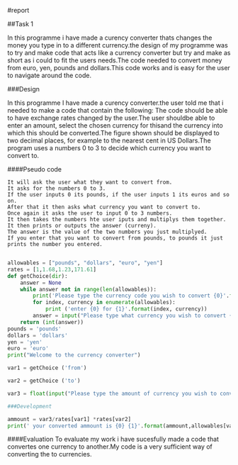 #report

##Task 1


In this programme i have made a curency converter thats changes the money you type in to a different currency.the design of my programme was to try and make code that acts like a currency converter but try and make as short as i could to fit the users needs.The code needed to convert money from euro, yen, pounds and dollars.This code works and is easy for the user to navigate around the code. 

###Design


In this programme I have made a curency converter.the user told me that i needed to make a code that contain the following:
The code should be able to have exchange rates changed by the user.The user shouldbe able to enter an amount, select the chosen currency for thisand the  currency into which this should be converted.The figure shown should be displayed to two decimal places, for example to the nearest cent in US Dollars.The program uses a numbers 0 to 3 to decide which currency you want to convert to.

####Pseudo code
```
It will ask the user what they want to convert from.
It asks for the numbers 0 to 3.
If the user inputs 0 its pounds, if the user inputs 1 its euros and so on.
After that it then asks what currency you want to convert to.
Once again it asks the user to input 0 to 3 numbers.
It then takes the numbers hte user iputs and multiplys them together.
It then prints or outputs the answer (curreny).
The answer is the value of the two numbers you just multiplyed.
If you enter that you want to convert from pounds, to pounds it just prints the number you entered.
```




```python

allowables = ["pounds", "dollars", "euro", "yen"]
rates = [1,1.68,1.23,171.61]
def getChoice(dir):
    answer = None
    while answer not in range(len(allowables)):
        print('Please type the currency code you wish to convert {0}'.format(dir))
        for index, currency in enumerate(allowables):
            print ('enter {0} for {1}'.format(index, currency))
        answer = input("Please type what currency you wish to convert {0} ".format(dir))
    return (int(answer))
pounds = 'pounds'
dollars = 'dollars'
yen = 'yen'
euro = 'euro'
print("Welcome to the currency converter")

var1 = getChoice ('from')

var2 = getChoice ('to')

var3 = float(input("Please type the amount of currency you wish to convert "))

###Development 

ammount = var3/rates[var1] *rates[var2]
print(' your converted ammount is {0} {1}'.format(ammount,allowables[var2]))
```
####Evaluation
To evaluate my work i have sucesfully made a code that convertes one currency to another.My code is a very sufficient way of converting the to currencies.



